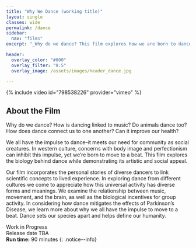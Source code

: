 ```yaml
---
title: "Why We Dance (working title)"
layout: single
classes: wide
permalink: /dance
sidebar:
  nav: "films"
excerpt: "_Why do we dance? This film explores how we are born to dance from both a cultural and a biological perspective, incorporating the personal stories of diverse dancers to link scientific concepts to lived experience. We consider whether animals dance, and the connections between music, dance, community, and health._"

header:
  overlay_color: "#000"
  overlay_filter: "0.5"
  overlay_image: /assets/images/header_dance.jpg

---
```

{% include video id="798538226" provider="vimeo" %}



## About the Film

Why do we dance? How is dancing linked to music? Do animals dance too? How does dance connect us to one another? Can it improve our health?

We all have the impulse to dance–it meets our need for community as social creatures. In western culture, concerns with body image and perfectionism can inhibit this impulse, yet we’re born to move to a beat. This film explores the biology behind dance while demonstrating its artistic and social appeal.

Our film incorporates the personal stories of diverse dancers to link scientific concepts to lived experience. In exploring dance from different cultures we come to appreciate how this universal activity has diverse forms and meanings. We examine the relationship between music, movement, and the brain, as well as the biological incentives for group activity. In considering how dance mitigates the effects of Parkinson’s Disease, we learn more about why we all have the impulse to move to a beat. Dance sets our species apart and helps define our humanity.

Work in Progress <br /> Release date TBA <br /> **Run time:** 90 minutes
{: .notice--info}
